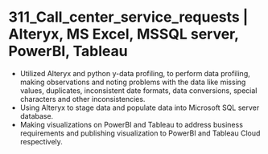 # 311_Call_center_service_requests | Alteryx, MS Excel, MSSQL server, PowerBI, Tableau 

- Utilized Alteryx and python y-data profiling, to perform data profiling, making observations and noting problems with the data like missing values, duplicates, inconsistent date formats, data conversions, special characters and other inconsistencies.
- Using Alteryx to stage data and populate data into Microsoft SQL server database.
- Making visualizations on PowerBI and Tableau to address business requirements and publishing visualization to PowerBI and Tableau Cloud respectively.

